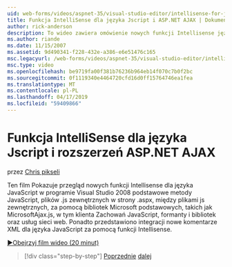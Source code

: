 ```yaml
---
uid: web-forms/videos/aspnet-35/visual-studio-editor/intellisense-for-jscript-and-aspnet-ajax
title: Funkcja IntelliSense dla języka Jscript i ASP.NET AJAX | Dokumentacja firmy Microsoft
author: rick-anderson
description: To wideo zawiera omówienie nowych funkcji Intellisense języka JavaScript w programie Visual Studio 2008, w tym podstawowe metody JavaScript .js zewnętrznych plików i...
ms.author: riande
ms.date: 11/15/2007
ms.assetid: 9d490341-f228-432e-a386-e6e51476c165
msc.legacyurl: /web-forms/videos/aspnet-35/visual-studio-editor/intellisense-for-jscript-and-aspnet-ajax
msc.type: video
ms.openlocfilehash: be9719fa00f381b76236b964eb14f070c7b0f2bc
ms.sourcegitcommit: 0f1119340e4464720cfd16d0ff15764746ea1fea
ms.translationtype: MT
ms.contentlocale: pl-PL
ms.lasthandoff: 04/17/2019
ms.locfileid: "59409866"
---
```

# <a name="intellisense-for-jscript-and-aspnet-ajax"></a>Funkcja IntelliSense dla języka Jscript i rozszerzeń ASP.NET AJAX

przez [Chris pikseli](https://twitter.com/chrispels)

Ten film Pokazuje przegląd nowych funkcji Intellisense dla języka JavaScript w programie Visual Studio 2008 podstawowe metody JavaScript, plików .js zewnętrznych w strony .aspx, między plikami js zewnętrznych, za pomocą bibliotek Microsoft podstawowych, takich jak MicrosoftAjax.js, w tym klienta Zachowań JavaScript, formanty i bibliotek oraz usług sieci web. Ponadto przedstawiono integracji nowe komentarze XML dla języka JavaScript za pomocą funkcji Intellisense.

[&#9654;Obejrzyj film wideo (20 minut)](https://channel9.msdn.com/Blogs/ASP-NET-Site-Videos/intellisense-for-jscript-and-aspnet-ajax)

> [!div class="step-by-step"]
> [Poprzednie](multi-targeting-support-in-visual-studio-2008.md)
> [dalej](quick-tour-of-the-visual-studio-2008-integrated-development-environment.md)
